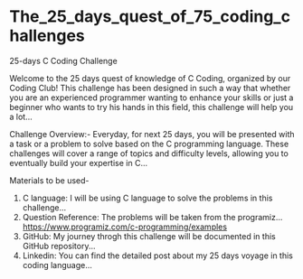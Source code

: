 # The_25_days_quest_of_75_coding_challenges
25-days C Coding Challenge 

Welcome to the 25 days quest of knowledge of C Coding, organized by our Coding Club! This challenge has been designed in such a way that whether you are an experienced programmer wanting to enhance your skills or just a beginner who wants to try his hands in this field, this challenge will help you a lot...


Challenge Overview:-
  Everyday, for next 25 days, you will be presented with a task or a problem to solve based on the C programming language. These challenges will cover a range of topics and difficulty levels, allowing you to eventually build your expertise in C...

Materials to be used-
1. C language: I will be using C language to solve the problems in this challenge...
2. Question Reference: The problems will be taken from the programiz...
 https://www.programiz.com/c-programming/examples
3. GitHub: My journey throgh this challenge will be documented in this GitHub repository...
4. Linkedin: You can find the detailed post about my 25 days voyage in this coding language...


